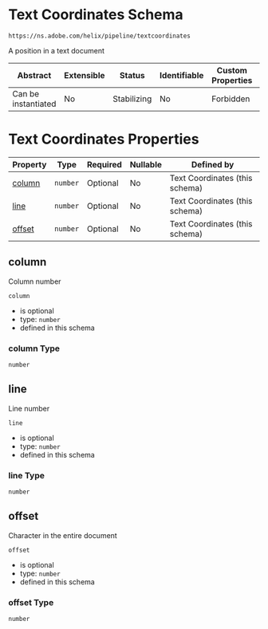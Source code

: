 
# Text Coordinates Schema

```
https://ns.adobe.com/helix/pipeline/textcoordinates
```

A position in a text document

| Abstract | Extensible | Status | Identifiable | Custom Properties | Additional Properties | Defined In |
|----------|------------|--------|--------------|-------------------|-----------------------|------------|
| Can be instantiated | No | Stabilizing | No | Forbidden | Forbidden | [textcoordinates.schema.json](textcoordinates.schema.json) |

# Text Coordinates Properties

| Property | Type | Required | Nullable | Defined by |
|----------|------|----------|----------|------------|
| [column](#column) | `number` | Optional  | No | Text Coordinates (this schema) |
| [line](#line) | `number` | Optional  | No | Text Coordinates (this schema) |
| [offset](#offset) | `number` | Optional  | No | Text Coordinates (this schema) |

## column

Column number

`column`

* is optional
* type: `number`
* defined in this schema

### column Type


`number`







## line

Line number

`line`

* is optional
* type: `number`
* defined in this schema

### line Type


`number`







## offset

Character in the entire document

`offset`

* is optional
* type: `number`
* defined in this schema

### offset Type


`number`






